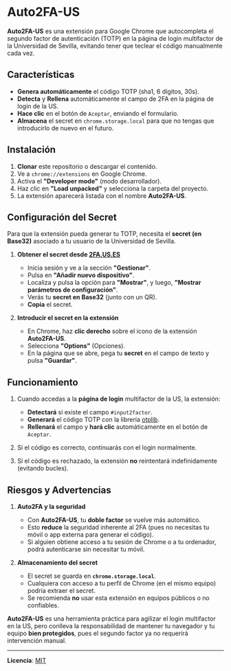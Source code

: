 # Auto2FA-US

**Auto2FA-US** es una extensión para Google Chrome que autocompleta el segundo factor de autenticación (TOTP) en la página de login multifactor de la Universidad de Sevilla, evitando tener que teclear el código manualmente cada vez.

## Características

- **Genera automáticamente** el código TOTP (sha1, 6 dígitos, 30s).
- **Detecta** y **Rellena** automáticamente el campo de 2FA en la página de login de la US.
- **Hace clic** en el botón de `Aceptar`, enviando el formulario.
- **Almacena** el secret en `chrome.storage.local` para que no tengas que introducirlo de nuevo en el futuro.

## Instalación

1. **Clonar** este repositorio o descargar el contenido.
2. Ve a `chrome://extensions` en Google Chrome.
3. Activa el **"Developer mode"** (modo desarrollador).
4. Haz clic en **"Load unpacked"** y selecciona la carpeta del proyecto.
5. La extensión aparecerá listada con el nombre **Auto2FA-US**.

## Configuración del Secret

Para que la extensión pueda generar tu TOTP, necesita el **secret (en Base32)** asociado a tu usuario de la Universidad de Sevilla.

1. **Obtener el secret desde [2FA.US.ES](https://2fa.us.es/)**
   - Inicia sesión y ve a la sección **"Gestionar"**.
   - Pulsa en **"Añadir nuevo dispositivo"**.
   - Localiza y pulsa la opción para **"Mostrar"**, y luego, **"Mostrar parámetros de configuración"**.  
   - Verás tu **secret en Base32** (junto con un QR).  
   - **Copia** el secret.

2. **Introducir el secret en la extensión**
   - En Chrome, haz **clic derecho** sobre el icono de la extensión **Auto2FA-US**.
   - Selecciona **"Options"** (Opciones).
   - En la página que se abre, pega tu **secret** en el campo de texto y pulsa **"Guardar"**.

## Funcionamiento

1. Cuando accedas a la **página de login** multifactor de la US, la extensión:
   - **Detectará** si existe el campo `#input2factor`.
   - **Generará** el código TOTP con la librería [otplib](https://github.com/yeojz/otplib).
   - **Rellenará** el campo y **hará clic** automáticamente en el botón de `Aceptar`.

2. Si el código es correcto, continuarás con el login normalmente.  
3. Si el código es rechazado, la extensión **no** reintentará indefinidamente (evitando bucles).

## Riesgos y Advertencias

1. **Auto2FA y la seguridad**  
   - Con **Auto2FA-US**, tu **doble factor** se vuelve más automático.  
   - Esto **reduce** la seguridad inherente al 2FA (pues no necesitas tu móvil o app externa para generar el código).  
   - Si alguien obtiene acceso a tu sesión de Chrome o a tu ordenador, podrá autenticarse sin necesitar tu móvil.

2. **Almacenamiento del secret**  
   - El secret se guarda en **`chrome.storage.local`**.  
   - Cualquiera con acceso a tu perfil de Chrome (en el mismo equipo) podría extraer el secret.  
   - Se recomienda **no** usar esta extensión en equipos públicos o no confiables.

**Auto2FA-US** es una herramienta práctica para agilizar el login multifactor en la US, pero conlleva la responsabilidad de mantener tu navegador y tu equipo **bien protegidos**, pues el segundo factor ya no requerirá intervención manual.

---
**Licencia**: [MIT](./LICENSE)
